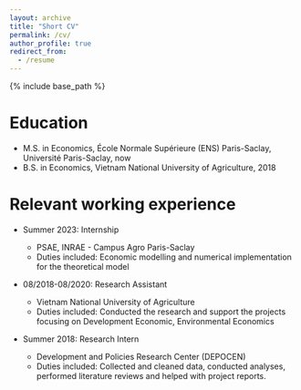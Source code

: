 ```yaml
---
layout: archive
title: "Short CV"
permalink: /cv/
author_profile: true
redirect_from:
  - /resume
---
```


{% include base_path %} 

Education
======
* M.S. in Economics, École Normale Supérieure (ENS) Paris-Saclay, Université Paris-Saclay, now
* B.S. in Economics, Vietnam National University of Agriculture, 2018

Relevant working experience
======
* Summer 2023: Internship
  * PSAE, INRAE - Campus Agro Paris-Saclay
  * Duties included: Economic modelling and numerical implementation for the theoretical model

* 08/2018-08/2020: Research Assistant
  * Vietnam National University of Agriculture
  * Duties included: Conducted the research and support the projects focusing on Development Economic, Environmental Economics

* Summer 2018: Research Intern
  * Development and Policies Research Center (DEPOCEN)
  * Duties included: Collected and cleaned data, conducted analyses, performed literature reviews and helped with project reports.

  

